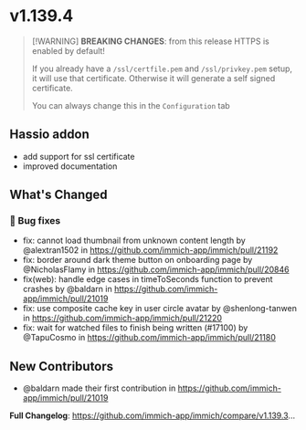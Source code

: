 # v1.139.4

> \[!WARNING]
> **BREAKING CHANGES**: from this release HTTPS is enabled by default! 
>
> If you already have a `/ssl/certfile.pem` and `/ssl/privkey.pem` setup, it will use that certificate.
> Otherwise it will generate a self signed certificate. 
>
> You can always change this in the `Configuration` tab

## Hassio addon
* add support for ssl certificate
* improved documentation

## What's Changed
### 🐛 Bug fixes
* fix: cannot load thumbnail from unknown content length by @alextran1502 in https://github.com/immich-app/immich/pull/21192
* fix: border around dark theme button on onboarding page by @NicholasFlamy in https://github.com/immich-app/immich/pull/20846
* fix(web): handle edge cases in timeToSeconds function to prevent crashes by @baldarn in https://github.com/immich-app/immich/pull/21019
* fix: use composite cache key in user circle avatar by @shenlong-tanwen in https://github.com/immich-app/immich/pull/21220
* fix: wait for watched files to finish being written (#17100) by @TapuCosmo in https://github.com/immich-app/immich/pull/21180

## New Contributors
* @baldarn made their first contribution in https://github.com/immich-app/immich/pull/21019

**Full Changelog**: https://github.com/immich-app/immich/compare/v1.139.3...
